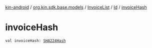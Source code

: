 [kin-android](../../../index.md) / [org.kin.sdk.base.models](../../index.md) / [InvoiceList](../index.md) / [Id](index.md) / [invoiceHash](./invoice-hash.md)

# invoiceHash

`val invoiceHash: `[`SHA224Hash`](../../-s-h-a224-hash/index.md)